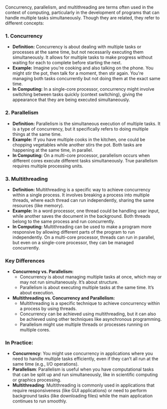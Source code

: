 Concurrency, parallelism, and multithreading are terms often used in the context of computing, particularly in the development of programs that can handle multiple tasks simultaneously. Though they are related, they refer to different concepts:

### 1. **Concurrency**
- **Definition:** Concurrency is about dealing with multiple tasks or processes at the same time, but not necessarily executing them simultaneously. It allows for multiple tasks to make progress without waiting for each to complete before starting the next.
- **Example:** Imagine you're cooking and also talking on the phone. You might stir the pot, then talk for a moment, then stir again. You're managing both tasks concurrently but not doing them at the exact same time.
- **In Computing:** In a single-core processor, concurrency might involve switching between tasks quickly (context switching), giving the appearance that they are being executed simultaneously.

### 2. **Parallelism**
- **Definition:** Parallelism is the simultaneous execution of multiple tasks. It is a type of concurrency, but it specifically refers to doing multiple things at the same time.
- **Example:** If you have multiple cooks in the kitchen, one could be chopping vegetables while another stirs the pot. Both tasks are happening at the same time, in parallel.
- **In Computing:** On a multi-core processor, parallelism occurs when different cores execute different tasks simultaneously. True parallelism requires multiple processing units.

### 3. **Multithreading**
- **Definition:** Multithreading is a specific way to achieve concurrency within a single process. It involves breaking a process into multiple threads, where each thread can run independently, sharing the same resources (like memory).
- **Example:** In a word processor, one thread could be handling user input, while another saves the document in the background. Both threads belong to the same process and run concurrently.
- **In Computing:** Multithreading can be used to make a program more responsive by allowing different parts of the program to run independently. On a multi-core processor, threads can run in parallel, but even on a single-core processor, they can be managed concurrently.

### Key Differences
- **Concurrency vs. Parallelism:**
    - Concurrency is about managing multiple tasks at once, which may or may not run simultaneously. It’s about structure.
    - Parallelism is about executing multiple tasks at the same time. It’s about execution.
- **Multithreading vs. Concurrency and Parallelism:**
    - Multithreading is a specific technique to achieve concurrency within a process by using threads.
    - Concurrency can be achieved using multithreading, but it can also be achieved using other techniques like asynchronous programming.
    - Parallelism might use multiple threads or processes running on multiple cores.

### In Practice:
- **Concurrency**: You might use concurrency in applications where you need to handle multiple tasks efficiently, even if they can’t all run at the same time (e.g., I/O operations).
- **Parallelism**: Parallelism is useful when you have computational tasks that can be split up and run simultaneously, like in scientific computing or graphics processing.
- **Multithreading**: Multithreading is commonly used in applications that require responsiveness (like GUI applications) or need to perform background tasks (like downloading files) while the main application continues to run smoothly.
